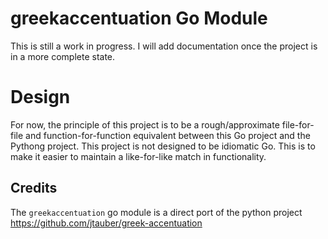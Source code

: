 # greekaccentuation Go Module

This is still a work in progress. I will add documentation once the project is in a more complete state.

# Design

For now, the principle of this project is to be a rough/approximate file-for-file and function-for-function equivalent 
between this Go project and the Pythong project. This project is not designed to be idiomatic Go. This is
to make it easier to maintain a like-for-like match in functionality.

## Credits

The `greekaccentuation` go module is a direct port of the python project 
https://github.com/jtauber/greek-accentuation
